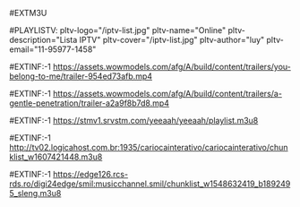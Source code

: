 #EXTM3U

#PLAYLISTV: pltv-logo="/iptv-list.jpg" pltv-name="Online" pltv-description="Lista IPTV" pltv-cover="/iptv-list.jpg" pltv-author="luy" pltv-email="11-95977-1458"

#EXTINF:-1
https://assets.wowmodels.com/afg/A/build/content/trailers/you-belong-to-me/trailer-954ed73afb.mp4

#EXTINF:-1
https://assets.wowmodels.com/afg/A/build/content/trailers/a-gentle-penetration/trailer-a2a9f8b7d8.mp4

#EXTINF:-1
https://stmv1.srvstm.com/yeeaah/yeeaah/playlist.m3u8

#EXTINF:-1
http://tv02.logicahost.com.br:1935/cariocainterativo/cariocainterativo/chunklist_w1607421448.m3u8

#EXTINF:-1
https://edge126.rcs-rds.ro/digi24edge/smil:musicchannel.smil/chunklist_w1548632419_b1892495_sleng.m3u8



